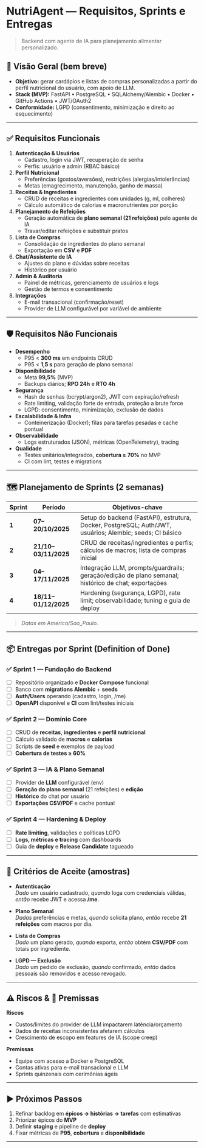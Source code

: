 # NutriAgent — Requisitos, Sprints e Entregas

> Backend com agente de IA para planejamento alimentar personalizado.

## 🎯 Visão Geral (bem breve)
- **Objetivo:** gerar cardápios e listas de compras personalizadas a partir do perfil nutricional do usuário, com apoio de LLM.
- **Stack (MVP):** FastAPI • PostgreSQL • SQLAlchemy/Alembic • Docker • GitHub Actions • JWT/OAuth2
- **Conformidade:** LGPD (consentimento, minimização e direito ao esquecimento)

---

## ✅ Requisitos Funcionais

1. **Autenticação & Usuários**
   - Cadastro, login via JWT, recuperação de senha
   - Perfis: usuário e admin (RBAC básico)
2. **Perfil Nutricional**
   - Preferências (gostos/aversões), restrições (alergias/intolerâncias)
   - Metas (emagrecimento, manutenção, ganho de massa)
3. **Receitas & Ingredientes**
   - CRUD de receitas e ingredientes com unidades (g, ml, colheres)
   - Cálculo automático de calorias e macronutrientes por porção
4. **Planejamento de Refeições**
   - Geração automática de **plano semanal (21 refeições)** pelo agente de IA
   - Travar/editar refeições e substituir pratos
5. **Lista de Compras**
   - Consolidação de ingredientes do plano semanal
   - Exportação em **CSV** e **PDF**
6. **Chat/Assistente de IA**
   - Ajustes do plano e dúvidas sobre receitas
   - Histórico por usuário
7. **Admin & Auditoria**
   - Painel de métricas, gerenciamento de usuários e logs
   - Gestão de termos e consentimento
8. **Integrações**
   - E-mail transacional (confirmação/reset)
   - Provider de LLM configurável por variável de ambiente

---

## 🛡️ Requisitos Não Funcionais

- **Desempenho**
  - P95 < **300 ms** em endpoints CRUD
  - P95 < **1,5 s** para geração de plano semanal
- **Disponibilidade**
  - Meta **99,5%** (MVP)
  - Backups diários; **RPO 24h** e **RTO 4h**
- **Segurança**
  - Hash de senhas (bcrypt/argon2), JWT com expiração/refresh
  - Rate limiting, validação forte de entrada, proteção a brute force
  - LGPD: consentimento, minimização, exclusão de dados
- **Escalabilidade & Infra**
  - Conteinerização (Docker); filas para tarefas pesadas e cache pontual
- **Observabilidade**
  - Logs estruturados (JSON), métricas (OpenTelemetry), tracing
- **Qualidade**
  - Testes unitários/integrados, **cobertura ≥ 70%** no MVP
  - CI com lint, testes e migrations

---

## 🗺️ Planejamento de Sprints (2 semanas)

| Sprint | Período | Objetivos-chave |
|---|---|---|
| **1** | **07–20/10/2025** | Setup do backend (FastAPI), estrutura, Docker, PostgreSQL; Auth/JWT, usuários; Alembic; seeds; CI básico |
| **2** | **21/10–03/11/2025** | CRUD de receitas/ingredientes e perfis; cálculos de macros; lista de compras inicial |
| **3** | **04–17/11/2025** | Integração LLM, prompts/guardrails; geração/edição de plano semanal; histórico de chat; exportações |
| **4** | **18/11–01/12/2025** | Hardening (segurança, LGPD), rate limit; observabilidade; tuning e guia de deploy |

> *Datas em America/Sao_Paulo.*

---

## 📦 Entregas por Sprint (Definition of Done)

### ✅ Sprint 1 — Fundação do Backend
- [ ] Repositório organizado e **Docker Compose** funcional
- [ ] Banco com **migrations Alembic** + **seeds**
- [ ] **Auth/Users** operando (cadastro, login, /me)
- [ ] **OpenAPI** disponível e **CI** com lint/testes iniciais

### ✅ Sprint 2 — Domínio Core
- [ ] CRUD de **receitas**, **ingredientes** e **perfil nutricional**
- [ ] Cálculo validado de **macros** e **calorias**
- [ ] Scripts de **seed** e exemplos de payload
- [ ] **Cobertura de testes ≥ 60%**

### ✅ Sprint 3 — IA & Plano Semanal
- [ ] Provider de **LLM** configurável (env)
- [ ] **Geração do plano semanal** (21 refeições) e **edição**
- [ ] **Histórico** do chat por usuário
- [ ] **Exportações CSV/PDF** e cache pontual

### ✅ Sprint 4 — Hardening & Deploy
- [ ] **Rate limiting**, validações e políticas LGPD
- [ ] **Logs, métricas e tracing** com dashboards
- [ ] Guia de **deploy** e **Release Candidate** tagueado

---

## 🧪 Critérios de Aceite (amostras)

- **Autenticação**  
  *Dado* um usuário cadastrado, *quando* loga com credenciais válidas, *então* recebe JWT e acessa **/me**.

- **Plano Semanal**  
  *Dadas* preferências e metas, *quando* solicita plano, *então* recebe **21 refeições** com macros por dia.

- **Lista de Compras**  
  *Dado* um plano gerado, *quando* exporta, *então* obtém **CSV/PDF** com totais por ingrediente.

- **LGPD — Exclusão**  
  *Dado* um pedido de exclusão, *quando* confirmado, *então* dados pessoais são removidos e acesso revogado.

---

## ⚠️ Riscos & 📌 Premissas

**Riscos**
- Custos/limites do provider de LLM impactarem latência/orçamento
- Dados de receitas inconsistentes afetarem cálculos
- Crescimento de escopo em features de IA (scope creep)

**Premissas**
- Equipe com acesso a Docker e PostgreSQL
- Contas ativas para e-mail transacional e LLM
- Sprints quinzenais com cerimônias ágeis

---

## ▶️ Próximos Passos
1. Refinar backlog em **épicos → histórias → tarefas** com estimativas
2. Priorizar épicos do **MVP**
3. Definir **staging** e pipeline de **deploy**
4. Fixar métricas de **P95**, **cobertura** e **disponibilidade**

---
